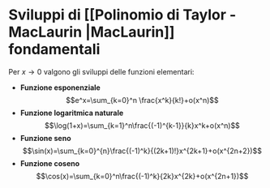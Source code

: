 # Sviluppi di [[Polinomio di Taylor - MacLaurin |MacLaurin]] fondamentali

Per $x\to 0$ valgono gli sviluppi delle funzioni elementari:

- **Funzione esponenziale**
$$e^x=\sum_{k=0}^n \frac{x^k}{k!}+o(x^n)$$
- **Funzione logaritmica naturale**
$$\log(1+x)=\sum_{k=1}^n\frac{(-1)^{k-1}}{k}x^k+o(x^n)$$
- **Funzione seno**
$$\sin(x)=\sum_{k=0}^{n}\frac{(-1)^k}{(2k+1)!}x^{2k+1}+o(x^{2n+2})$$
- **Funzione coseno**
$$\cos(x)=\sum_{k=0}^n\frac{(-1)^k}{2k}x^{2k}+o(x^{2n+1})$$
